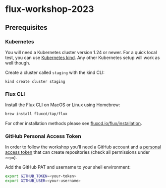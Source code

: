 # flux-workshop-2023

## Prerequisites

### Kubernetes

You will need a Kubernetes cluster version 1.24 or newer.
For a quick local test, you can use [Kubernetes kind](https://kind.sigs.k8s.io/docs/user/quick-start/).
Any other Kubernetes setup will work as well though.

Create a cluster called `staging` with the kind CLI:

```shell
kind create cluster staging
```

### Flux CLI

Install the Flux CLI on MacOS or Linux using Homebrew:

```sh
brew install fluxcd/tap/flux
```

For other installation methods please see [fluxcd.io/flux/installation](https://fluxcd.io/flux/installation/).

### GitHub Personal Access Token

In order to follow the workshop you'll need a GitHub account and a
[personal access token](https://help.github.com/en/github/authenticating-to-github/creating-a-personal-access-token-for-the-command-line)
that can create repositories (check all permissions under `repo`).

Add the GitHub PAT and username to your shell environment:

```sh
export GITHUB_TOKEN=<your-token>
export GITHUB_USER=<your-username>
```
